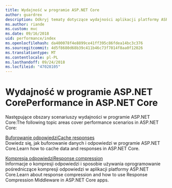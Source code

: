```yaml
---
title: Wydajność w programie ASP.NET Core
author: guardrex
description: Odkryj tematy dotyczące wydajności aplikacji platformy ASP.NET Core.
ms.author: riande
ms.custom: mvc
ms.date: 09/16/2018
uid: performance/index
ms.openlocfilehash: da400078f4e8899ce41ff395c86fdea14bc3c376
ms.sourcegitcommit: 4d5f8680d68b39c411b46c73f7014f8aa0f12026
ms.translationtype: MT
ms.contentlocale: pl-PL
ms.lasthandoff: 09/24/2018
ms.locfileid: "47028105"
---
```

# <a name="performance-in-aspnet-core"></a><span data-ttu-id="3f5d7-103">Wydajność w programie ASP.NET Core</span><span class="sxs-lookup"><span data-stu-id="3f5d7-103">Performance in ASP.NET Core</span></span>

<span data-ttu-id="3f5d7-104">Następujące obszary scenariuszy wydajności w programie ASP.NET Core:</span><span class="sxs-lookup"><span data-stu-id="3f5d7-104">The following topic areas cover performance scenarios in ASP.NET Core:</span></span>

[<span data-ttu-id="3f5d7-105">Buforowanie odpowiedzi</span><span class="sxs-lookup"><span data-stu-id="3f5d7-105">Cache responses</span></span>](xref:performance/caching/index)  
<span data-ttu-id="3f5d7-106">Dowiedz się, jak buforowanie danych i odpowiedzi w programie ASP.NET Core.</span><span class="sxs-lookup"><span data-stu-id="3f5d7-106">Learn how to cache data and responses in ASP.NET Core.</span></span>

[<span data-ttu-id="3f5d7-107">Kompresja odpowiedzi</span><span class="sxs-lookup"><span data-stu-id="3f5d7-107">Response compression</span></span>](xref:performance/response-compression)  
<span data-ttu-id="3f5d7-108">Informacje o kompresji odpowiedzi i sposobie używania oprogramowanie pośredniczące kompresji odpowiedzi w aplikacji platformy ASP.NET Core.</span><span class="sxs-lookup"><span data-stu-id="3f5d7-108">Learn about response compression and how to use Response Compression Middleware in ASP.NET Core apps.</span></span>
